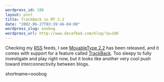 ```yaml
--- 
wordpress_id: 186
layout: post
title: TrackBack in MT 2.2
date: "2002-06-27T03:39:46-04:00"
wordpress_slug: ooobog
wordpress_url: http://www.decafbad.com/blog/?p=186
---
```

<p>Checking my <a href="http://www.decafbad.com/twiki/bin/view/Main/RSS">RSS</a> feeds, I see <a href="http://www.movabletype.org">MovableType 2.2</a> has been released, and it comes with support for a feature called <a href="http://www.movabletype.org/trackback/">TrackBack</a>.  Too sleepy to fully investigate and play right now, but it looks like another very cool push toward interconnectivity between blogs.</p>
<!--more-->
shortname=ooobog
